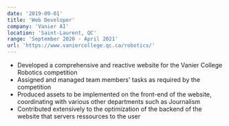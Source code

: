 ```yaml
---
date: '2019-09-01'
title: 'Web Developer'
company: 'Vanier AI'
location: 'Saint-Laurent, QC'
range: 'September 2020 - April 2021'
url: 'https://www.vaniercollege.qc.ca/robotics/'
---
```


- Developed a comprehensive and reactive website for the Vanier College Robotics competition
- Assigned and managed team members' tasks as required by the competition
- Produced assets to be implemented on the front-end of the website, coordinating with various other departments such as Journalism
- Contributed extensively to the optimization of the backend of the website that servers ressources to the user

